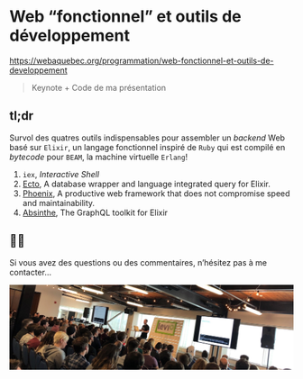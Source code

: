 # Web “fonctionnel” et outils de développement

https://webaquebec.org/programmation/web-fonctionnel-et-outils-de-developpement

> Keynote + Code de ma présentation

## tl;dr

Survol des quatres outils indispensables pour assembler un _backend_ Web basé sur `Elixir`, un langage fonctionnel inspiré de `Ruby` qui est compilé en _bytecode_ pour `BEAM`, la machine virtuelle `Erlang`!

1. `iex`, _Interactive Shell_
1. [Ecto](https://hexdocs.pm/ecto), A database wrapper and language integrated query for Elixir.
1. [Phoenix](http://phoenixframework.org), A productive web framework that does not compromise speed and maintainability.
1. [Absinthe](http://absinthe-graphql.org), The GraphQL toolkit for Elixir

## 👋🏻

Si vous avez des questions ou des commentaires, n’hésitez pas à me contacter…

![full house](images/banner.jpg)
